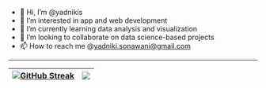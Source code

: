 - 👋 Hi, I’m @yadnikis
- 👀 I’m interested in app and web development
- 🌱 I’m currently learning data analysis and visualization 
- 💞️ I’m looking to collaborate on data science-based projects
- 📫 How to reach me @yadniki.sonawani@gmail.com

<hr>

|  <a href="">![GitHub Streak](https://github-readme-streak-stats.herokuapp.com?user=yadnikis&theme=Javascript-dark&date_format=M%20j%5B%2C%20Y%5D&hide_border=true)</a> | <a href=""><img align="middle" src="https://github-readme-stats.vercel.app/api/top-langs/?username=yadnikis&layout=compact&theme=highcontrast&hide_border=true\" /></a> |
| ------------- | ------------- |
<!---
yadnikis/yadnikis is a ✨ special ✨ repository because its `README.md` (this file) appears on your GitHub profile.
You can click the Preview link to take a look at your changes.
--->
